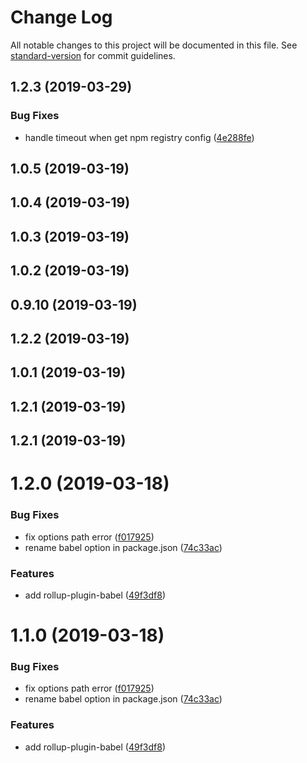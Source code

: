 # Change Log

All notable changes to this project will be documented in this file. See [standard-version](https://github.com/conventional-changelog/standard-version) for commit guidelines.

## 1.2.3 (2019-03-29)


### Bug Fixes

* handle timeout when get npm registry config ([4e288fe](https://github.com/logan70/jslib-plugin-babel/commit/4e288fe))



## 1.0.5 (2019-03-19)



## 1.0.4 (2019-03-19)



## 1.0.3 (2019-03-19)



## 1.0.2 (2019-03-19)



## 0.9.10 (2019-03-19)



## 1.2.2 (2019-03-19)



## 1.0.1 (2019-03-19)



## 1.2.1 (2019-03-19)



## 1.2.1 (2019-03-19)



# 1.2.0 (2019-03-18)


### Bug Fixes

* fix options path error ([f017925](https://github.com/logan70/jslib-plugin-babel/commit/f017925))
* rename babel option in package.json ([74c33ac](https://github.com/logan70/jslib-plugin-babel/commit/74c33ac))


### Features

* add rollup-plugin-babel ([49f3df8](https://github.com/logan70/jslib-plugin-babel/commit/49f3df8))



# 1.1.0 (2019-03-18)


### Bug Fixes

* fix options path error ([f017925](https://github.com/logan70/jslib-plugin-babel/commit/f017925))
* rename babel option in package.json ([74c33ac](https://github.com/logan70/jslib-plugin-babel/commit/74c33ac))


### Features

* add rollup-plugin-babel ([49f3df8](https://github.com/logan70/jslib-plugin-babel/commit/49f3df8))
